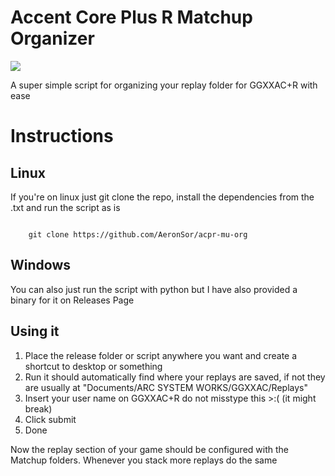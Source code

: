 # Accent Core Plus R Matchup Organizer

<img src="https://i.imgur.com/2ww87YZ.png">

<p>A super simple script for organizing your replay folder for GGXXAC+R with ease<p>

# Instructions

## Linux
<p>If you're on linux just git clone the repo, install the dependencies from the .txt and run the script as is<p>

<code>
    git clone https://github.com/AeronSor/acpr-mu-org
</code>

## Windows
<p>You can also just run the script with python but I have also provided a binary for it on Releases Page<p>

## Using it

1. Place the release folder or script anywhere you want and create a shortcut to desktop or something
2. Run it should automatically find where your replays are saved, if not they are usually at "Documents/ARC SYSTEM WORKS/GGXXAC/Replays"
3. Insert your user name on GGXXAC+R do not misstype this >:( (it might break)
4. Click submit
5. Done

Now the replay section of your game should be configured with the Matchup folders.
Whenever you stack more replays do the same

